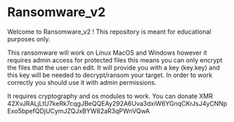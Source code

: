 # Ransomware_v2
Welcome to Ransomware_v2 !
This repository is meant for educational purposes only. 

This ransomware will work on Linux MacOS and Windows however it requires admin access for protected files this means you can only encrypt the files that the user can edit.
It will provide you with a key (key.key) and this key will be needed to decrypt/ransom your target. In order to work correctly you should use it with admin permissions.

It requires cryptography and os modules to work.
You can donate XMR 42XvJRALjLtU7keRk7cqgJBeQQEAy292A6Uva3dxiW6YGnqCKrJsJ4yCNNpExo5bpefQDjUCymJZQJxBYW82aR3qPWnVQwA

